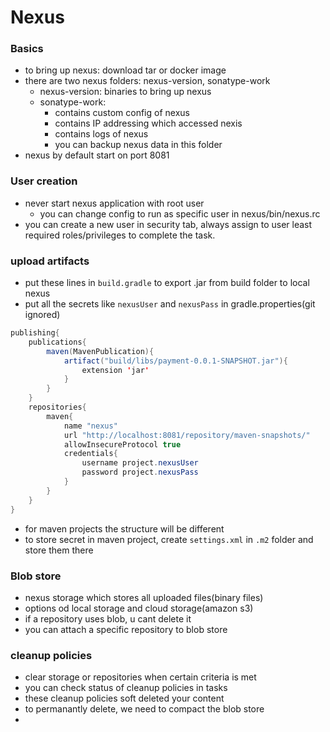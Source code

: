 # Nexus
### Basics
- to bring up nexus: download tar or docker image
- there are two nexus folders: nexus-version, sonatype-work
	- nexus-version: binaries to bring up nexus
	- sonatype-work:
		- contains custom config of nexus
		- contains IP addressing which accessed nexis
		- contains logs of nexus 
		- you can backup nexus data in this folder
- nexus by default start on port 8081

### User creation
- never start nexus application with root user
	- you can change config to run as specific user in nexus/bin/nexus.rc
- you can create a new user in security tab, always assign to user least required roles/privileges to complete the task.

### upload artifacts
- put these lines in `build.gradle` to export .jar from build folder to local nexus
- put all the secrets like `nexusUser` and `nexusPass` in gradle.properties(git ignored)

```java
publishing{  
	publications{  
		maven(MavenPublication){  
			artifact("build/libs/payment-0.0.1-SNAPSHOT.jar"){  
				extension 'jar'  
			}  
 		}
	}  
	repositories{  
		maven{  
			name "nexus"  
			url "http://localhost:8081/repository/maven-snapshots/"  
			allowInsecureProtocol true  
			credentials{  
				username project.nexusUser  
				password project.nexusPass  
			}  
		}
	}
}
```

- for maven projects the structure will be different
- to store secret in maven project, create `settings.xml` in `.m2`  folder and store them there

### Blob store
- nexus storage which stores all uploaded files(binary files)
- options od local storage and cloud storage(amazon s3)
- if a repository uses blob, u cant delete it
- you can attach a specific repository to blob store

### cleanup policies
- clear storage or repositories when certain criteria is met
- you can check status of cleanup policies in tasks 
- these cleanup policies soft deleted your content
- to permanantly delete, we need to compact the blob store
- 